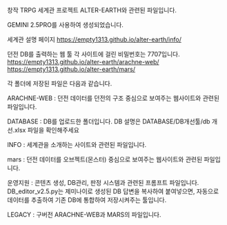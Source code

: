 창작 TRPG 세계관 프로젝트 ALTER-EARTH와 관련된 파일입니다.

GEMINI 2.5PRO를 사용하여 생성되었습니다.

세계관 설명 페이지
https://empty1313.github.io/alter-earth/info/

던전 DB를 출력하는 웹 툴
각 사이트에 걸린 비밀번호는 7707입니다.
https://empty1313.github.io/alter-earth/arachne-web/
https://empty1313.github.io/alter-earth/mars/

각 폴더에 저장된 파일은 다음과 같습니다.


ARACHNE-WEB : 던전 데이터를 던전의 구조 중심으로 보여주는 웹사이트와 관련된 파일입니다.

DATABASE : DB를 업로드한 폴더입니다. 
DB 설명은 DATABASE/DB개선툴/db 개선.xlsx 파일을 확인해주세요

INFO : 세계관을 소개하는 사이트와 관련된 파일입니다.

mars : 던전 데이터를 오브젝트(몬스터) 중심으로 보여주는 웹사이트와 관련된 파일입니다.

운영지원 : 콘텐츠 생성, DB관리, 판정 시스템과 관련된 프롬프트 파일입니다.
DB_editor_v2.5.py는 제미나이로 생성된 DB 답변을 복사하여 붙여넣으면, 자동으로 데이터를 추출하여 기존 DB에 통합하여 저장시켜주는 툴입니다.

LEGACY : 구버전 ARACHNE-WEB과 MARS의 파일입니다.

